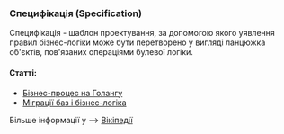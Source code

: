 ### Специфікація (Specification)
 
Специфікація - шаблон проектування, за допомогою якого уявлення правил бізнес-логіки може бути перетворено 
у вигляді ланцюжка об'єктів, пов'язаних операціями булевої логіки.

#### Статті:
 * [Бізнес-процес на Голангу](https://medium.com/swlh/programming-business-processes-in-golang-f3612108d16b)
 * [Міграції баз і бізнес-логіка](https://aaf.engineering/go-web-application-structure-part-4/)
 
 Більше інформації у --> [Вікіпедії](https://uk.wikipedia.org/wiki/%D0%A1%D0%BF%D0%B5%D1%86%D0%B8%D1%84%D1%96%D0%BA%D0%B0%D1%86%D1%96%D1%8F_(%D1%88%D0%B0%D0%B1%D0%BB%D0%BE%D0%BD_%D0%BF%D1%80%D0%BE%D0%B5%D0%BA%D1%82%D1%83%D0%B2%D0%B0%D0%BD%D0%BD%D1%8F))
